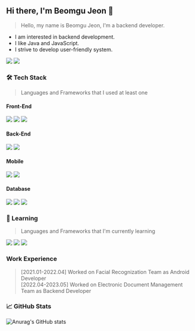 ## Hi there, I'm Beomgu Jeon 👋

> Hello, my name is Beomgu Jeon, I'm a backend developer.
- I am interested in backend development.
- I like Java and JavaScript.
- I strive to develop user-friendly system.

<a href="https://www.linkedin.com/in/beomgu-jeon-b2579327a/" target="_blank"><img src="https://img.shields.io/badge/linkedin-0A66C2?style=for-the-badge&logo=linkedin&logoColor=FFFFFF"/></a>
<a href="https://www.instagram.com/wjsqjarn/" target="_blank"><img src="https://img.shields.io/badge/instagram-E4405F?style=for-the-badge&logo=instagram&logoColor=FFFFFF"/></a>



### 🛠️ Tech Stack
> Languages and Frameworks that I used at least one
#### Front-End
<img src="https://img.shields.io/badge/HTML5-E34F26?style=for-the-badge&logo=html5&logoColor=FFFFFF"/> <img src="https://img.shields.io/badge/CSS3-1572B6?style=for-the-badge&logo=css3&logoColor=FFFFFF"/> <img src="https://img.shields.io/badge/JavaScript-F7DF1E?style=for-the-badge&logo=javascript&logoColor=000000"/>  

#### Back-End
<img src="https://img.shields.io/badge/Java-000000?style=for-the-badge&logo=openjdk&logoColor=FFFFFF"/> <img src="https://img.shields.io/badge/Spring%20Boot-6DB33F?style=for-the-badge&logo=springboot&logoColor=FFFFFF"/>

#### Mobile
<img src="https://img.shields.io/badge/Java-000000?style=for-the-badge&logo=openjdk&logoColor=FFFFFF"/> <img src="https://img.shields.io/badge/Android%20Studio-3DDC84?style=for-the-badge&logo=androidstudio&logoColor=FFFFFF"/>

#### Database
<img src="https://img.shields.io/badge/Oracle-F80000?style=for-the-badge&logo=oracle&logoColor=FFFFFF"/> <img src="https://img.shields.io/badge/PostgreSQL-4169E1?style=for-the-badge&logo=postgresql&logoColor=FFFFFF"/> <img src="https://img.shields.io/badge/MySQL-4479A1?style=for-the-badge&logo=mysql&logoColor=FFFFFF"/> 


### 🌱 Learning
> Languages and Frameworks that I'm currently learning

<img src="https://img.shields.io/badge/C-A8B9CC?style=for-the-badge&logo=c&logoColor=FFFFFF"/> <img src="https://img.shields.io/badge/C++-00599C?style=for-the-badge&logo=cplusplus&logoColor=FFFFFF"/> <img src="https://img.shields.io/badge/NodeJS-5FA04E?style=for-the-badge&logo=nodedotjs&logoColor=FFFFFF"/>


### Work Experience
> [2021.01-2022.04] Worked on Facial Recognization Team as Android Developer  
> [2022.04-2023.05] Worked on Electronic Document Management Team as Backend Developer

### 📈 GitHub Stats  
![Anurag's GitHub stats](https://github-readme-stats.vercel.app/api?username=JeonBeomGu-S&show_icons=true&theme=dark)  

<!--
**JeonBeomGu-S/JeonBeomGu-S** is a ✨ _special_ ✨ repository because its `README.md` (this file) appears on your GitHub profile.

Here are some ideas to get you started:

- Typing SVG
- [![Typing SVG](https://readme-typing-svg.demolab.com/?lines=First+line+of+text;Second+line+of+text)](https://git.io/typing-svg)

- 🔭 I’m currently working on ...
- 🌱 I’m currently learning ...
- 👯 I’m looking to collaborate on ...
- 🤔 I’m looking for help with ...
- 💬 Ask me about ...
- 📫 How to reach me: ...
- 😄 Pronouns: ...
- ⚡ Fun fact: ...
-->
